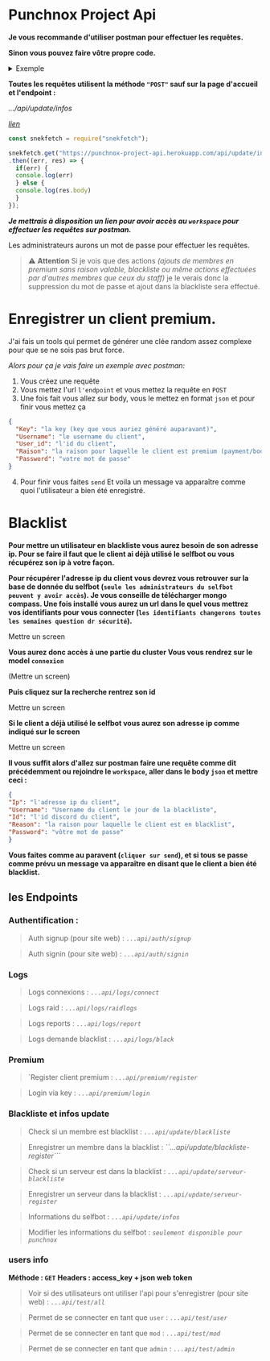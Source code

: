 # Punchnox Project Api

__Je vous recommande d'utiliser postman pour effectuer les requêtes.__


**Sinon vous pouvez faire vôtre propre code.**

<details markdown='1'><summary>Exemple</summary>

```js
const snekfetch = require("snekfetch");

snekfetch.post("https://punchnox-project-api.herokuapp.com/api/logs/connect").send({
"Username": "le username" 
}).end((err, res) => {
  if(err) { 
  console.log(err) 
  } else {
  console.log(res.body)
  }
})
```

</details>

**Toutes les requêtes utilisent la méthode ``"POST"`` sauf sur la page d'accueil et l'endpoint :**

*.../api/update/infos*

  *[lien](https://punchnox-project-api.herokuapp.com/api/update/infos)*

```js
const snekfetch = require("snekfetch");

snekfetch.get("https://punchnox-project-api.herokuapp.com/api/update/infos")
.then((err, res) => {
  if(err) { 
  console.log(err) 
  } else {
  console.log(res.body)
  }
});
```


***Je mettrais à disposition un lien pour avoir accès au ``workspace`` pour effectuer les requêtes sur postman.***


Les administrateurs aurons un mot de passe pour effectuer les requêtes.

>  ⚠️ **Attention** Si je vois que des actions _(ajouts de membres en premium sans raison valable, blackliste ou même actions effectuées par d'autres membres que ceux du staff)_ je le verais donc la suppression du mot de passe et ajout dans la blackliste sera effectué.





# Enregistrer un client premium.

J'ai fais un tools qui permet de générer une clée random assez complexe pour que se ne sois pas brut force.



 *Alors pour ça je vais faire un exemple avec postman:*
 
 1. Vous créez une requête 
 2. Vous mettez l'url `l'endpoint` et vous mettez la requête en `POST`
 3. Une fois fait vous allez sur body, vous le mettez en format `json` et pour finir vous mettez ça 
 
 ```json
 {
   "Key": "la key (key que vous auriez généré auparavant)",
   "Username": "le username du client",
   "User_id": "l'id du client",
   "Raison": "la raison pour laquelle le client est premium (payment/boost/invites)",
   "Password": "votre mot de passe"
}
 ```
 
 4. Pour finir vous faites `send`
 Et voila un message va apparaître comme quoi l'utilisateur a bien été enregistré.
 
 
 
#  Blacklist 

**Pour mettre un utilisateur en blackliste vous aurez besoin de son adresse ip.
Pour se faire il faut que le client ai déjà utilisé le selfbot ou vous récupérez son ip à votre façon.**

**Pour récupérer l'adresse ip du client vous devrez vous retrouver sur la base de donnée du selfbot (`seule les administrateurs du selfbot peuvent y avoir accès`).
Je vous conseille de télécharger mongo compass.
Une fois installé vous aurez un url dans le quel vous mettrez vos identifiants pour vous connecter (`les identifiants changerons toutes les semaines question dr sécurité`).**


Mettre un screen 

**Vous aurez donc accès à une partie du cluster Vous vous rendrez sur le model `connexion`**

 (Mettre un screen)
 
**Puis cliquez sur la recherche rentrez son id**

Mettre un screen


**Si le client a déjà utilisé le selfbot vous aurez son adresse ip comme indiqué sur le screen**

Mettre un screen 


**Il vous suffit alors d'allez sur postman faire une requête comme dit précédemment ou rejoindre le `workspace`, aller dans le body `json` et mettre ceci :**


```json
{
"Ip": "l'adresse ip du client",
"Username": "Username du client le jour de la blackliste",
"Id": "l'id discord du client",
"Reason": "la raison pour laquelle le client est en blacklist",
"Password": "vôtre mot de passe"
}
```

**Vous faites comme au paravent (`cliquer sur send`), et si tous se passe comme prévu un message va apparaître en disant que le client a bien été blacklist.**









## les Endpoints

### Authentification :

> Auth signup (pour site web) :
_```...api/auth/signup```_

> Auth signin (pour site web) :
 _``...api/auth/signin``_

### Logs

> Logs connexions :
 _``...api/logs/connect``_

> Logs raid :
 _``...api/logs/raidlogs``_

> Logs reports :
 _``...api/logs/report``_

> Logs demande blacklist :
 _``...api/logs/black``_

### Premium 

> `Register client premium :
    _``...api/premium/register``_

>  Login via key :
_``...api/premium/login``_


### Blackliste et infos update

> Check si un membre est blacklist :
_``...api/update/blackliste``_

> Enregistrer un membre dans la blacklist :
_``...api/update/blackliste-register```_


> Check si un serveur est dans la blacklist :
_``...api/update/serveur-blackliste``_

> Enregistrer un serveur dans la blacklist :
_``...api/update/serveur-register``_

> Informations du selfbot :
_``...api/update/infos``_

> Modifier les informations du selfbot :
_``seulement disponible pour punchnox``_


### users info

**Méthode : `GET`**
**Headers : access_key + json web token**

> Voir si des utilisateurs ont utiliser l'api pour s'enregistrer (pour site web) :
_``...api/test/all``_

> Permet de se connecter en tant que `user` :
_``...api/test/user``_

> Permet de se connecter en tant que `mod` :
_``...api/test/mod``_

> Permet de se connecter en tant que `admin` :
 _``...api/test/admin``_
